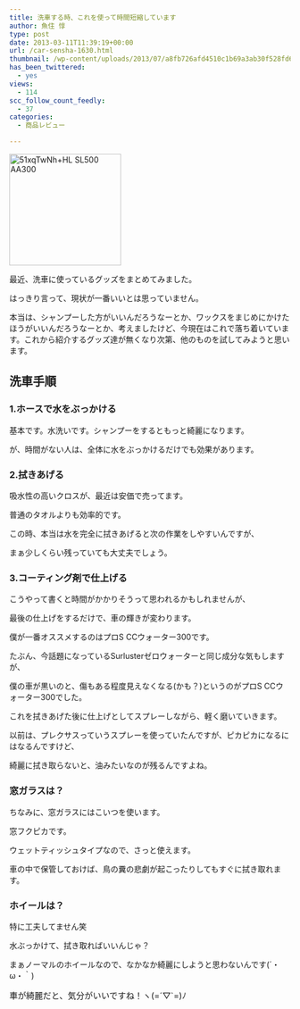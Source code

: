 ```yaml
---
title: 洗車する時、これを使って時間短縮しています
author: 魚住 惇
type: post
date: 2013-03-11T11:39:19+00:00
url: /car-sensha-1630.html
thumbnail: /wp-content/uploads/2013/07/a8fb726afd4510c1b69a3ab30f528fd61.jpg
has_been_twittered:
  - yes
views:
  - 114
scc_follow_count_feedly:
  - 37
categories:
  - 商品レビュー

---
```

<img decoding="async" loading="lazy" title="51xqTwNh+HL._SL500_AA300_.jpg" src="/wp-content/uploads/2013/03/a8fb726afd4510c1b69a3ab30f528fd61.jpg" alt="51xqTwNh+HL SL500 AA300" width="200" height="200" border="0" />

最近、洗車に使っているグッズをまとめてみました。

<!--more-->

はっきり言って、現状が一番いいとは思っていません。

本当は、シャンプーした方がいいんだろうなーとか、ワックスをまじめにかけたほうがいいんだろうなーとか、考えましたけど、今現在はこれで落ち着いています。これから紹介するグッズ達が無くなり次第、他のものを試してみようと思います。</p> 

## 洗車手順

### 1.ホースで水をぶっかける

基本です。水洗いです。シャンプーをするともっと綺麗になります。

が、時間がない人は、全体に水をぶっかけるだけでも効果があります。</p> 

### 2.拭きあげる

吸水性の高いクロスが、最近は安価で売ってます。

普通のタオルよりも効率的です。

この時、本当は水を完全に拭きあげると次の作業をしやすいんですが、

まぁ少しくらい残っていても大丈夫でしょう。

</p> 

### 3.コーティング剤で仕上げる

こうやって書くと時間がかかりそうって思われるかもしれませんが、

最後の仕上げをするだけで、車の輝きが変わります。</p> 

僕が一番オススメするのはプロS CCウォーター300です。



たぶん、今話題になっているSurlusterゼロウォーターと同じ成分な気もしますが、

僕の車が黒いのと、傷もある程度見えなくなる(かも？)というのがプロS CCウォーター300でした。</p> 

これを拭きあげた後に仕上げとしてスプレーしながら、軽く磨いていきます。</p> 

以前は、プレクサスっていうスプレーを使っていたんですが、ピカピカになるにはなるんですけど、

綺麗に拭き取らないと、油みたいなのが残るんですよね。

</p> 

### 窓ガラスは？

ちなみに、窓ガラスにはこいつを使います。

窓フクピカです。

</p> 

ウェットティッシュタイプなので、さっと使えます。

車の中で保管しておけば、鳥の糞の悲劇が起こったりしてもすぐに拭き取れます。</p> 

### ホイールは？

特に工夫してません笑

水ぶっかけて、拭き取ればいいんじゃ？

まぁノーマルのホイールなので、なかなか綺麗にしようと思わないんです(´・ω・｀)</p> 

<p style="font-size: 15px;">
  車が綺麗だと、気分がいいですね！ヽ(=´▽`=)ﾉ
</p>